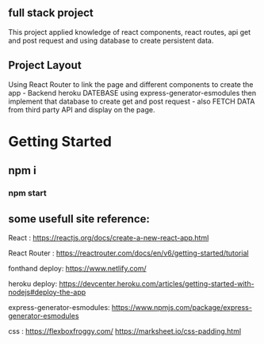 ## full stack project

This project applied knowledge of react components, react routes, api get and post request and using database to create persistent data.

## Project Layout

Using React Router to link the page and different components to create the app - Backend heroku DATEBASE using express-generator-esmodules then implement that database to create get and post request - also FETCH DATA from third party API and display on the page.

# Getting Started
 
 ## npm i 

### npm start

## some usefull site reference:
React : https://reactjs.org/docs/create-a-new-react-app.html

React Router : https://reactrouter.com/docs/en/v6/getting-started/tutorial

fonthand deploy: https://www.netlify.com/

heroku deploy: https://devcenter.heroku.com/articles/getting-started-with-nodejs#deploy-the-app

express-generator-esmodules: https://www.npmjs.com/package/express-generator-esmodules

css : https://flexboxfroggy.com/
        https://marksheet.io/css-padding.html



